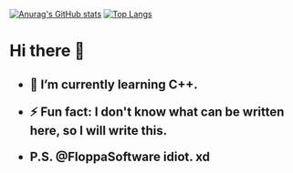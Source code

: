 [![Anurag's GitHub stats](https://github-readme-stats.vercel.app/api?username=OctoBanon-Main&theme=dark)](https://github.com/anuraghazra/github-readme-stats)
[![Top Langs](https://github-readme-stats.vercel.app/api/top-langs/?username=OctoBanon-Main&theme=dark&layout=compact)](https://github.com/anuraghazra/github-readme-stats)

<h1> Hi there 👋 </h1>

<h2>
  
- 🌱 I’m currently learning C++.
  
- ⚡ Fun fact: I don't know what can be written here, so I will write this.

- P.S. @FloppaSoftware idiot. xd
</h2>
